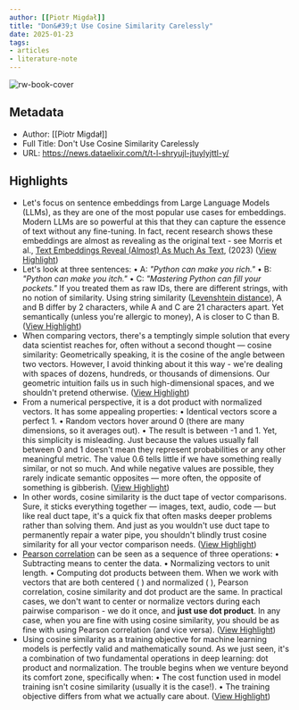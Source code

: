 ```yaml
---
author: [[Piotr Migdał]]
title: "Don&#39;t Use Cosine Similarity Carelessly"
date: 2025-01-23
tags: 
- articles
- literature-note
---
```

![rw-book-cover](https://p.migdal.pl/blog/2025/01/dont-use-cosine-similarity/cartoon-espresso-word2vec.jpg)

## Metadata
- Author: [[Piotr Migdał]]
- Full Title: Don't Use Cosine Similarity Carelessly
- URL: https://news.dataelixir.com/t/t-l-shryujl-jtuylyjttl-y/

## Highlights
- Let's focus on sentence embeddings from Large Language Models (LLMs), as they are one of the most popular use cases for embeddings. Modern LLMs are so powerful at this that they can capture the essence of text without any fine-tuning. In fact, recent research shows these embeddings are almost as revealing as the original text - see Morris et al., [Text Embeddings Reveal (Almost) As Much As Text](https://arxiv.org/abs/2310.06816), (2023) ([View Highlight](https://read.readwise.io/read/01jj958y5ttr31d34fd9xf3rqx))
- Let's look at three sentences:
  • A: *"Python can make you rich."*
  • B: *"Python can make you itch."*
  • C: *"Mastering Python can fill your pockets."*
  If you treated them as raw IDs, there are different strings, with no notion of similarity. Using string similarity ([Levenshtein distance](https://en.wikipedia.org/wiki/Levenshtein_distance)), A and B differ by 2 characters, while A and C are 21 characters apart. Yet semantically (unless you're allergic to money), A is closer to C than B. ([View Highlight](https://read.readwise.io/read/01jj959j05cecffegv50nf7t5a))
- When comparing vectors, there's a temptingly simple solution that every data scientist reaches for, often without a second thought — cosine similarity:
  Geometrically speaking, it is the cosine of the angle between two vectors. However, I avoid thinking about it this way - we're dealing with spaces of dozens, hundreds, or thousands of dimensions. Our geometric intuition fails us in such high-dimensional spaces, and we shouldn't pretend otherwise. ([View Highlight](https://read.readwise.io/read/01jj95as6bkd73v6v3htjtntjz))
- From a numerical perspective, it is a dot product with normalized vectors. It has some appealing properties:
  • Identical vectors score a perfect 1.
  • Random vectors hover around 0 (there are many dimensions, so it averages out).
  • The result is between -1 and 1.
  Yet, this simplicity is misleading. Just because the values usually fall between 0 and 1 doesn't mean they represent probabilities or any other meaningful metric. The value 0.6 tells little if we have something really similar, or not so much. And while negative values are possible, they rarely indicate semantic opposites — more often, the opposite of something is gibberish. ([View Highlight](https://read.readwise.io/read/01jj95bjva902nzx6twpnerp41))
- In other words, cosine similarity is the duct tape of vector comparisons. Sure, it sticks everything together — images, text, audio, code — but like real duct tape, it's a quick fix that often masks deeper problems rather than solving them. And just as you wouldn't use duct tape to permanently repair a water pipe, you shouldn't blindly trust cosine similarity for all your vector comparison needs. ([View Highlight](https://read.readwise.io/read/01jj95c4axsm933x6afvj0ztzf))
- [Pearson correlation](https://en.wikipedia.org/wiki/Pearson_correlation_coefficient) can be seen as a sequence of three operations:
  • Subtracting means to center the data.
  • Normalizing vectors to unit length.
  • Computing dot products between them.
  When we work with vectors that are both centered (
  ) and normalized (
  ), Pearson correlation, cosine similarity and dot product are the same.
  In practical cases, we don't want to center or normalize vectors during each pairwise comparison - we do it once, and **just use dot product**. In any case, when you are fine with using cosine similarity, you should be as fine with using Pearson correlation (and vice versa). ([View Highlight](https://read.readwise.io/read/01jj95cqe8ht8pgxv9gd12zzrb))
- Using cosine similarity as a training objective for machine learning models is perfectly valid and mathematically sound. As we just seen, it's a combination of two fundamental operations in deep learning: dot product and normalization. The trouble begins when we venture beyond its comfort zone, specifically when:
  • The cost function used in model training isn't cosine similarity (usually it is the case!).
  • The training objective differs from what we actually care about. ([View Highlight](https://read.readwise.io/read/01jj95d8pg21v18mmd60chf1v5))
